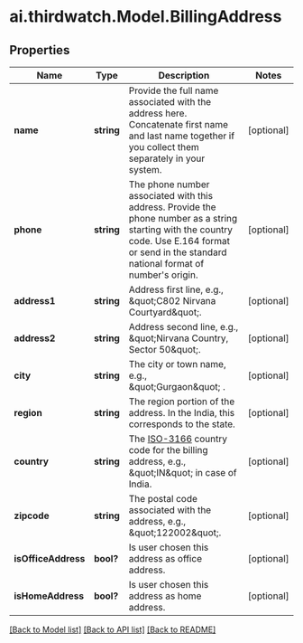 # ai.thirdwatch.Model.BillingAddress
## Properties

Name | Type | Description | Notes
------------ | ------------- | ------------- | -------------
**name** | **string** | Provide the full name associated with the address here. Concatenate first name and last name together if you collect them separately in your system. | [optional] 
**phone** | **string** | The phone number associated with this address. Provide the phone number as a string starting with the country code. Use E.164 format or send in the standard national format of number&#39;s origin. | [optional] 
**address1** | **string** | Address first line, e.g., \&quot;C802 Nirvana Courtyard\&quot;. | [optional] 
**address2** | **string** | Address second line, e.g., \&quot;Nirvana Country, Sector 50\&quot;. | [optional] 
**city** | **string** | The city or town name, e.g., \&quot;Gurgaon\&quot; . | [optional] 
**region** | **string** | The region portion of the address. In the India, this corresponds to the state. | [optional] 
**country** | **string** | The [ISO-3166](https://en.wikipedia.org/wiki/ISO_3166-1_alpha-2) country code for the billing address, e.g., \&quot;IN\&quot; in case of India. | [optional] 
**zipcode** | **string** | The postal code associated with the address, e.g., \&quot;122002\&quot;. | [optional] 
**isOfficeAddress** | **bool?** | Is user chosen this address as office address. | [optional] 
**isHomeAddress** | **bool?** | Is user chosen this address as home address. | [optional] 

[[Back to Model list]](../README.md#documentation-for-models) [[Back to API list]](../README.md#documentation-for-api-endpoints) [[Back to README]](../README.md)

